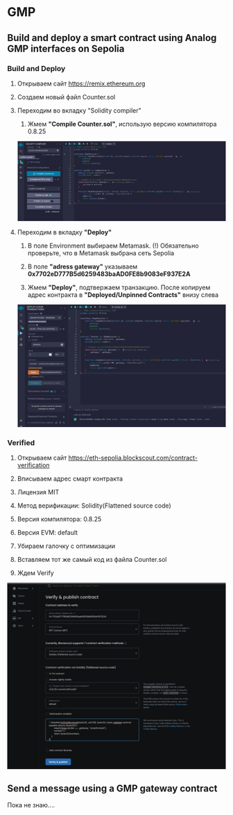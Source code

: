 # GMP

## Build and deploy a smart contract using Analog GMP interfaces on Sepolia 

### Build and Deploy

1. Открываем сайт https://remix.ethereum.org

2. Создаем новый файл Counter.sol

3. Переходим во вкладку "Solidity compiler"

    1. Жмем **"Compile Counter.sol"**, использую версию компилятора 0.8.25

    ![plot](img/remixCreate.png)

4. Переходим в вкладку **"Deploy"**

    1. В поле Environment выбираем Metamask. (!) Обязательно проверьте, что в Metamask выбрана сеть Sepolia

    2. В поле **"adress gateway"** указываем **0x7702eD777B5d6259483baAD0FE8b9083eF937E2A** 

    3. Жмем **"Deploy"**, подтвержаем транзакцию. После копируем адрес контракта в **"Deployed/Unpinned Contracts"** внизу слева

    ![plot](img/remixDeploy.png)

### Verified

1. Открываем сайт https://eth-sepolia.blockscout.com/contract-verification

2. Вписываем адрес смарт контракта

3. Лицензия MIT

4. Метод верификации: Solidity(Flattened source code)

5. Версия компилятора: 0.8.25

6. Версия EVM: default

7. Убираем галочку с оптимизации

8. Вставляем тот же самый код из файла Counter.sol

9. Ждем Verify

![plot](./img/blockscout.png)

## Send a message using a GMP gateway contract

Пока не знаю....
